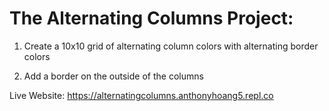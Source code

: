 # The Alternating Columns Project:

1. Create a 10x10 grid of alternating column colors with alternating border colors

2. Add a border on the outside of the columns

Live Website: https://alternatingcolumns.anthonyhoang5.repl.co

